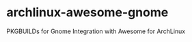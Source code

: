 archlinux-awesome-gnome
=======================

PKGBUILDs for Gnome Integration with Awesome for ArchLinux
